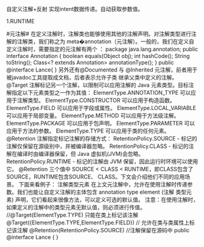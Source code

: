 自定义注解+反射 实现intent数据传递。自动获取参数值。

1.RUNTIME


#元注解#
在定义注解时，注解类也能够使用其他的注解声明。对注解类型进行注解的注解类，我们称之为 meta�annotation（元注解）。一般的，我们在定义自定义注解时，需要指定的元注解有两个 ：
package java.lang.annotation;
public interface Annotation {
boolean equals(Object obj);
int hashCode();
String toString();
Class<? extends Annotation> annotationType();
}
public @interface Lance{
}
另外还有@Documented 与 @Inherited 元注解，前者用于被javadoc工具提取成文档，后者表示允许子类
继承父类中定义的注解。
@Target
注解标记另一个注解，以限制可以应用注解的 Java 元素类型。目标注解指定以下元素类型之一作为其值：
ElementType.ANNOTATION_TYPE 可以应用于注解类型。
ElementType.CONSTRUCTOR 可以应用于构造函数。
ElementType.FIELD 可以应用于字段或属性。
ElementType.LOCAL_VARIABLE 可以应用于局部变量。
ElementType.METHOD 可以应用于方法级注解。
ElementType.PACKAGE 可以应用于包声明。
ElementType.PARAMETER 可以应用于方法的参数。
ElementType.TYPE 可以应用于类的任何元素。
@Retention
注解指定标记注解的存储方式：
RetentionPolicy.SOURCE - 标记的注解仅保留在源级别中，并被编译器忽略。
RetentionPolicy.CLASS - 标记的注解在编译时由编译器保留，但 Java 虚拟机(JVM)会忽略。
RetentionPolicy.RUNTIME - 标记的注解由 JVM 保留，因此运行时环境可以使用它。
@Retention 三个值中 SOURCE < CLASS < RUNTIME，即CLASS包含了SOURCE，RUNTIME包含SOURCE、
CLASS。下文会介绍他们不同的应用场景。
下面来看例子：
注解类型元素
在上文元注解中，允许在使用注解时传递参数。我们也能让自定义注解的主体包含 annotation type element (注解
类型元素) 声明，它们看起来很像方法，可以定义可选的默认值。
注意：在使用注解时，如果定义的注解中的类型元素无默认值，则必须进行传值。
//@Target(ElementType.TYPE) 只能在类上标记该注解
@Target({ElementType.TYPE,ElementType.FIELD}) // 允许在类与类属性上标记该注解
@Retention(RetentionPolicy.SOURCE) //注解保留在源码中
public @interface Lance {
}